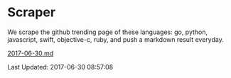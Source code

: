 # Scraper

We scrape the github trending page of these languages: go, python, javascript, swift, objective-c, ruby, and push a markdown result everyday.

[2017-06-30.md](https://github.com/henson/Scraper/blob/master/2017-06-30.md)

Last Updated: 2017-06-30 08:57:08